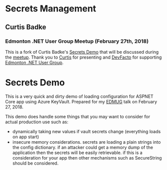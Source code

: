 # Secrets Management
## Curtis Badke
### Edmonton .NET User Group Meetup (February 27th, 2018)

This is a fork of Curtis Badke's [Secrets Demo](https://github.com/edmug/SecretsDemo) that will be discussed during the [meetup](https://www.meetup.com/Edmonton-NET-User-Group/events/244383352/).  Thank you to [Curtis](https://github.com/cbadke) for presenting and [DevFacto](https://www.devfacto.com/) for supporting [Edmonton .NET User Group](http://edmug.net).

# Secrets Demo
This is a very quick and dirty demo of loading configuration for ASPNET Core app
using Azure KeyVault. Prepared for my [EDMUG](https://www.meetup.com/Edmonton-NET-User-Group/)
talk on February 27, 2018.

This demo does handle some things that you may want to consider for actual
production use such as:

* dynamically taking new values if vault secrets change (everything loads on app start)
* insecure memory considerations. secrets are loading a plain strings into the
  config dictionary. if an attacker could get a memory dump of the application
  then the secrets will be easily retrievable. if this is a consideration for your
  app then other mechanisms such as SecureString should be considered.
